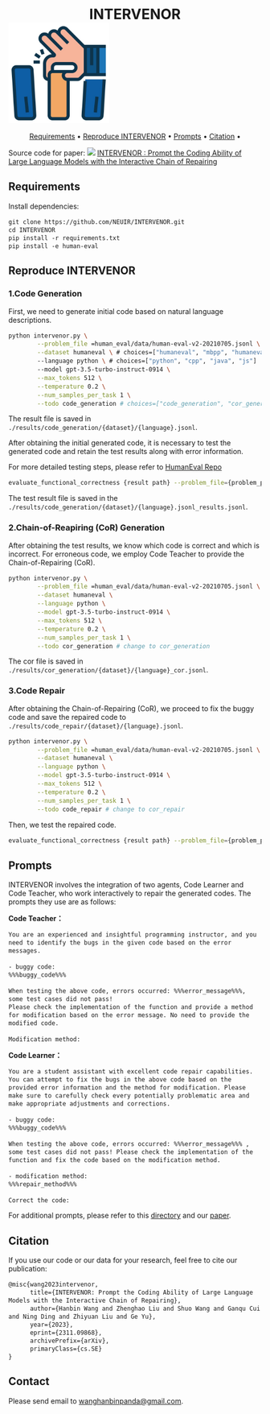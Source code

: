 

<div style="text-align: center">
<span style="text-align: center; display: block; font-size: 2em; margin-top: -10px;font-weight: bold;">INTERVENOR</span>
</div>

<img src="assets/title.jpg" width="200px">

<p align="center">
 <a href="##Requirements"> Requirements</a> •
 <a href="##Reproduce INTERVENOR">Reproduce INTERVENOR</a> •
 <a href="##Prompts">Prompts</a> •
 <a href="##Citation">Citation</a> •
</p>


</div>

Source code for paper: <a href='https://arxiv.org/abs/2311.09868'><img src='https://img.shields.io/badge/Paper-Arxiv-red'></a>
[INTERVENOR : Prompt the Coding Ability of Large Language Models with the Interactive Chain of Repairing](https://arxiv.org/abs/2311.09868)



## Requirements

Install dependencies:

```
git clone https://github.com/NEUIR/INTERVENOR.git
cd INTERVENOR
pip install -r requirements.txt
pip install -e human-eval
```



## Reproduce INTERVENOR

### 1.Code Generation

First, we need to generate initial code based on natural language descriptions.

```bash
python intervenor.py \
        --problem_file =human_eval/data/human-eval-v2-20210705.jsonl \
        --dataset humaneval \ # choices=["humaneval", "mbpp", "humanevalx", "codeerror"]
        --language python \ # choices=["python", "cpp", "java", "js"]
        --model gpt-3.5-turbo-instruct-0914 \
        --max_tokens 512 \
        --temperature 0.2 \
        --num_samples_per_task 1 \
        --todo code_generation # choices=["code_generation", "cor_generation", "code_reapir"]
```

The result file is saved in  `./results/code_generation/{dataset}/{language}.jsonl`.

After obtaining the initial generated code, it is necessary to test the generated code and retain the test results along with error information.

For more detailed testing steps, please refer to [HumanEval Repo](https://github.com/openai/human-eval)

```bash
evaluate_functional_correctness {result path} --problem_file={problem_path}
```

The test result file is saved in the `./results/code_generation/{dataset}/{language}.jsonl_results.jsonl`.



### 2.Chain-of-Reapiring (CoR) Generation

After obtaining the test results, we know which code is correct and which is incorrect. For erroneous code, we employ Code Teacher to provide the Chain-of-Repairing (CoR).

```bash
python intervenor.py \
        --problem_file =human_eval/data/human-eval-v2-20210705.jsonl \
        --dataset humaneval \
        --language python \
        --model gpt-3.5-turbo-instruct-0914 \
        --max_tokens 512 \
        --temperature 0.2 \
        --num_samples_per_task 1 \
        --todo cor_generation # change to cor_generation
```

The cor file is saved in  `./results/cor_generation/{dataset}/{language}_cor.jsonl`.



### 3.Code Repair

After obtaining the Chain-of-Repairing (CoR), we proceed to fix the buggy code and save the repaired code to  `./results/code_repair/{dataset}/{language}.jsonl`.

```bash
python intervenor.py \
        --problem_file =human_eval/data/human-eval-v2-20210705.jsonl \
        --dataset humaneval \
        --language python \
        --model gpt-3.5-turbo-instruct-0914 \
        --max_tokens 512 \
        --temperature 0.2 \
        --num_samples_per_task 1 \
        --todo code_repair # change to cor_repair
```

Then, we test the repaired code.

```bash
evaluate_functional_correctness {result path} --problem_file={problem_path}
```



## Prompts

INTERVENOR involves the integration of two agents, Code Learner and Code Teacher, who work interactively to repair the generated codes.  The prompts they use are as follows:

**Code Teacher：**

```
You are an experienced and insightful programming instructor, and you need to identify the bugs in the given code based on the error messages.

- buggy code:
%%%buggy_code%%%

When testing the above code, errors occurred: %%%error_message%%%, some test cases did not pass!
Please check the implementation of the function and provide a method for modification based on the error message. No need to provide the modified code.

Modification method:

```



**Code Learner：**

```
You are a student assistant with excellent code repair capabilities. You can attempt to fix the bugs in the above code based on the provided error information and the method for modification. Please make sure to carefully check every potentially problematic area and make appropriate adjustments and corrections.

- buggy code:
%%%buggy_code%%%

When testing the above code, errors occurred: %%%error_message%%% , some test cases did not pass! Please check the implementation of the function and fix the code based on the modification method.

- modification method:
%%%repair_method%%%

Correct the code:

```

For additional prompts, please refer to this [directory](./prompt) and our [paper](https://arxiv.org/abs/2311.09868).



## Citation

If you use our code or our data for your research, feel free to cite our publication:

```
@misc{wang2023intervenor,
      title={INTERVENOR: Prompt the Coding Ability of Large Language Models with the Interactive Chain of Repairing}, 
      author={Hanbin Wang and Zhenghao Liu and Shuo Wang and Ganqu Cui and Ning Ding and Zhiyuan Liu and Ge Yu},
      year={2023},
      eprint={2311.09868},
      archivePrefix={arXiv},
      primaryClass={cs.SE}
}
```



## Contact

Please send email to [wanghanbinpanda@gmail.com](mailto:wanghanbinpanda@gmail.com).
